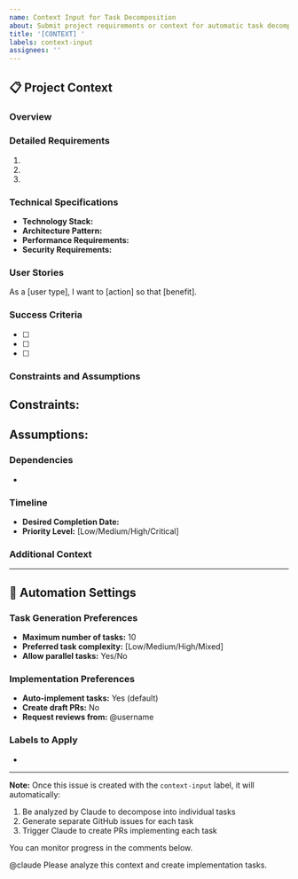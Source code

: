 ```yaml
---
name: Context Input for Task Decomposition
about: Submit project requirements or context for automatic task decomposition and PR generation
title: '[CONTEXT] '
labels: context-input
assignees: ''
---
```


## 📋 Project Context

### Overview
<!-- Provide a high-level description of what needs to be built or accomplished -->


### Detailed Requirements
<!-- List specific requirements, features, or functionality needed -->

1. 
2. 
3. 

### Technical Specifications
<!-- Include any technical details, constraints, or preferences -->

- **Technology Stack:**
- **Architecture Pattern:**
- **Performance Requirements:**
- **Security Requirements:**

### User Stories
<!-- Optional: Include user stories if applicable -->

As a [user type], I want to [action] so that [benefit].

### Success Criteria
<!-- Define what success looks like for this project -->

- [ ] 
- [ ] 
- [ ] 

### Constraints and Assumptions
<!-- List any constraints, limitations, or assumptions -->

**Constraints:**
- 

**Assumptions:**
- 

### Dependencies
<!-- List any external dependencies or prerequisites -->

- 

### Timeline
<!-- Optional: Include any timeline or deadline information -->

- **Desired Completion Date:**
- **Priority Level:** [Low/Medium/High/Critical]

### Additional Context
<!-- Any other relevant information, mockups, or references -->


---

## 🤖 Automation Settings

### Task Generation Preferences
<!-- Configure how tasks should be generated -->

- **Maximum number of tasks:** 10
- **Preferred task complexity:** [Low/Medium/High/Mixed]
- **Allow parallel tasks:** Yes/No

### Implementation Preferences
<!-- Configure how PRs should be created -->

- **Auto-implement tasks:** Yes (default)
- **Create draft PRs:** No
- **Request reviews from:** @username

### Labels to Apply
<!-- Additional labels to apply to generated issues -->

- 

---

**Note:** Once this issue is created with the `context-input` label, it will automatically:
1. Be analyzed by Claude to decompose into individual tasks
2. Generate separate GitHub issues for each task
3. Trigger Claude to create PRs implementing each task

You can monitor progress in the comments below.

@claude Please analyze this context and create implementation tasks.